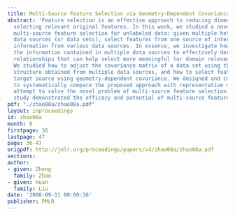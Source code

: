 ```yaml
---
title: Multi-Source Feature Selection via Geometry-Dependent Covariance Analysis
abstract: 'Feature selection is an effective approach to reducing dimensionality by
  selecting relevant original features. In this work, we studied a novel problem of
  multi-source feature selection for unlabeled data: given multiple heterogeneous
  data sources (or data sets), select features from one source of interest by integrating
  information from various data sources. In essence, we investigate how we can employ
  the information contained in multiple data sources to effectively derive intrinsic
  relationships that can help select more meaningful (or domain relevant) features.
  We studied how to adjust the covariance matrix of a data set using the geometric
  structure obtained from multiple data sources, and how to select features of the
  target source using geometry-dependent covariance. We designed and conducted experiments
  to systematically compare the proposed approach with representative methods in our
  attempt to solve the novel problem of multi-source feature selection. The empirical
  study demonstrated the efficacy and potential of multi-source feature selection.'
pdf: "./zhao08a/zhao08a.pdf"
layout: inproceedings
id: zhao08a
month: 0
firstpage: 36
lastpage: 47
page: 36-47
origpdf: http://jmlr.org/proceedings/papers/v4/zhao08a/zhao08a.pdf
sections: 
author:
- given: Zheng
  family: Zhao
- given: Huan
  family: Liu
date: '2008-09-11 00:00:36'
publisher: PMLR
---
```

